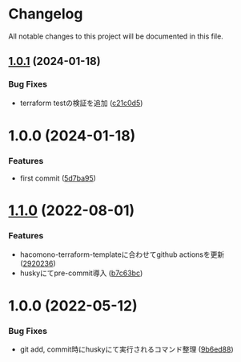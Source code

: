# Changelog

All notable changes to this project will be documented in this file.

## [1.0.1](https://github.com/hacomono/terraform-string-convert-format/compare/v1.0.0...v1.0.1) (2024-01-18)


### Bug Fixes

* terraform testの検証を追加 ([c21c0d5](https://github.com/hacomono/terraform-string-convert-format/commit/c21c0d5f4bbf6cb24f53b4e5c7091e659ace6e41))

# 1.0.0 (2024-01-18)


### Features

* first commit ([5d7ba95](https://github.com/hacomono/terraform-string-convert-format/commit/5d7ba950aff404fb80843f6d99c7129b12ce3a3f))

# [1.1.0](https://github.com/hacomono/terraform-module-template/compare/v1.0.0...v1.1.0) (2022-08-01)


### Features

* hacomono-terraform-templateに合わせてgithub actionsを更新 ([2920236](https://github.com/hacomono/terraform-module-template/commit/2920236730eb02090d84da0ed16ae446acc2dd3b))
* huskyにてpre-commit導入 ([b7c63bc](https://github.com/hacomono/terraform-module-template/commit/b7c63bc5499a61ae59ee113ceac50099d18d1466))

# 1.0.0 (2022-05-12)


### Bug Fixes

* git add, commit時にhuskyにて実行されるコマンド整理 ([9b6ed88](https://github.com/hacomono/terraform-module-template/commit/9b6ed8841c4b9e96d183fa04bf0fcadcd4c3e6ea))
